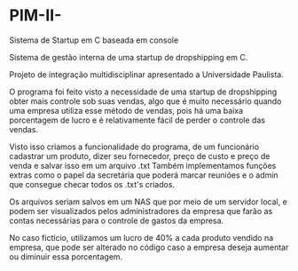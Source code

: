 # PIM-II-
Sistema de Startup em C baseada em console


Sistema de gestão interna de uma startup de dropshipping em C.

Projeto de integração multidisciplinar apresentado a Universidade Paulista.

O programa foi feito visto a necessidade de uma startup de dropshipping obter mais controle sob suas vendas, algo que é muito necessário quando uma empresa utiliza esse método de vendas, pois há uma baixa porcentagem de lucro e é relativamente fácil de perder o controle das vendas.

Visto isso criamos a funcionalidade do programa, de um funcionário cadastrar um produto, dizer seu fornecedor, preço de custo e preço de venda e salvar isso em um arquivo .txt
Também implementamos funções extras como o papel da secretária que poderá marcar reuniões e o admin que consegue checar todos os .txt's criados.

Os arquivos seriam salvos em um NAS que por meio de um servidor local, e podem ser visualizados pelos administradores da empresa que farão as contas necessárias para o controle de gastos da empresa.

No caso fictício, utilizamos um lucro de 40% a cada produto vendido na empresa, que pode ser alterado no código caso a empresa deseja aumentar ou diminuir essa porcentagem.
